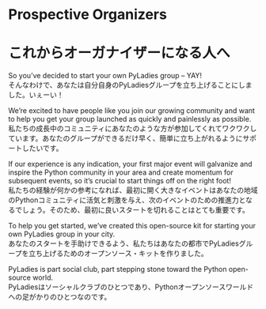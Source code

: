 # Prospective Organizers
# これからオーガナイザーになる人へ

So you’ve decided to start your own PyLadies group – YAY!   
そんなわけで、あなたは自分自身のPyLadiesグループを立ち上げることにしました。いぇーい！

We’re excited to have people like you join our growing community and want to help you get your group launched as quickly and painlessly as possible.   
私たちの成長中のコミュニティにあなたのような方が参加してくれてワクワクしています。あなたのグループができるだけ早く、簡単に立ち上がれるようにサポートしたいです。

If our experience is any indication, your first major event will galvanize and inspire the Python community in your area and create momentum for subsequent events, so it’s crucial to start things off on the right foot!   
私たちの経験が何かの参考になれば、最初に開く大きなイベントはあなたの地域のPythonコミュニティに活気と刺激を与え、次のイベントのための推進力となるでしょう。そのため、最初に良いスタートを切れることはとても重要です。

To help you get started, we’ve created this open-source kit for starting your own PyLadies group in your city.   
あなたのスタートを手助けできるよう、私たちはあなたの都市でPyLadiesグループを立ち上げるためのオープンソース・キットを作りました。

PyLadies is part social club, part stepping stone toward the Python open-source world.   
PyLadiesはソーシャルクラブのひとつであり、Pythonオープンソースワールドへの足がかりのひとつなのです。
